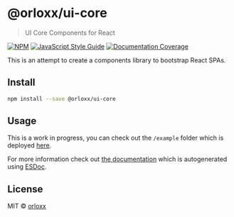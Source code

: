 # @orloxx/ui-core

> UI Core Components for React

[![NPM](https://img.shields.io/npm/v/@orloxx/ui-core.svg)](https://www.npmjs.com/package/@orloxx/ui-core)
[![JavaScript Style Guide](https://img.shields.io/badge/code_style-standard-brightgreen.svg)](https://standardjs.com)
[![Documentation Coverage](https://orloxx.github.io/ui-core/docs/badge.svg)](https://orloxx.github.io/ui-core/docs/)

This is an attempt to create a components library to bootstrap React SPAs.

## Install

```bash
npm install --save @orloxx/ui-core
```

## Usage

This is a work in progress, you can check out the `/example` folder which is deployed [here](http://orloxx.github.io/ui-core).

For more information check out [the documentation](https://orloxx.github.io/ui-core/docs/) which is autogenerated using [ESDoc](https://esdoc.org/).

## License

MIT © [orloxx](https://github.com/orloxx)

